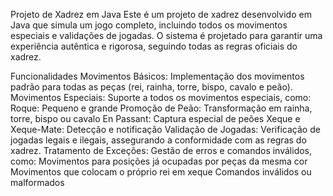 Projeto de Xadrez em Java
Este é um projeto de xadrez desenvolvido em Java que simula um jogo completo, incluindo todos os movimentos especiais e validações de jogadas. O sistema é projetado para garantir uma experiência autêntica e rigorosa, seguindo todas as regras oficiais do xadrez.

Funcionalidades
Movimentos Básicos: Implementação dos movimentos padrão para todas as peças (rei, rainha, torre, bispo, cavalo e peão).
Movimentos Especiais: Suporte a todos os movimentos especiais, como:
Roque: Pequeno e grande
Promoção de Peão: Transformação em rainha, torre, bispo ou cavalo
En Passant: Captura especial de peões
Xeque e Xeque-Mate: Detecção e notificação
Validação de Jogadas: Verificação de jogadas legais e ilegais, assegurando a conformidade com as regras do xadrez.
Tratamento de Exceções: Gestão de erros e comandos inválidos, como:
Movimentos para posições já ocupadas por peças da mesma cor
Movimentos que colocam o próprio rei em xeque
Comandos inválidos ou malformados
